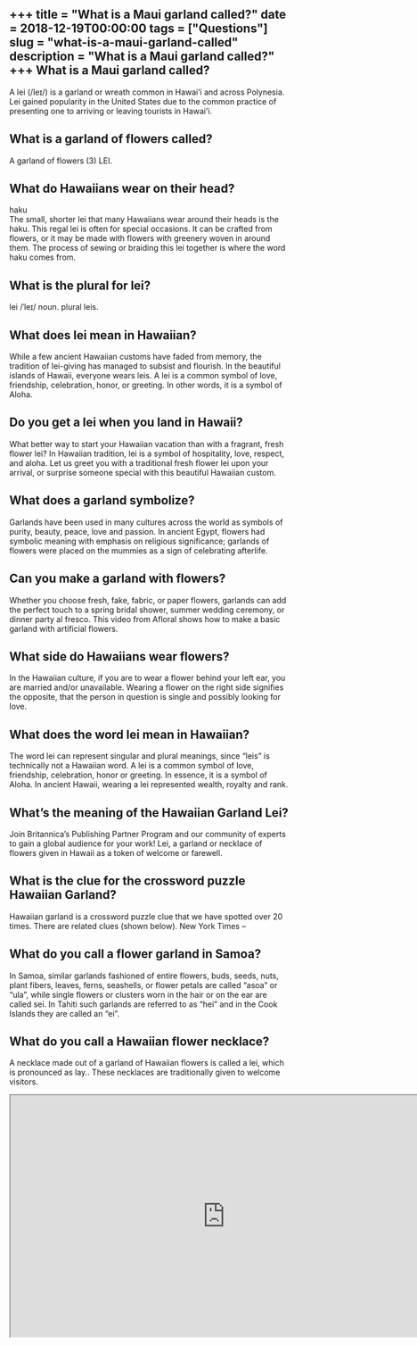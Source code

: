 +++
title = "What is a Maui garland called?"
date = 2018-12-19T00:00:00
tags = ["Questions"]
slug = "what-is-a-maui-garland-called"
description = "What is a Maui garland called?"
+++
What is a Maui garland called?
------------------------------

A lei (/leɪ/) is a garland or wreath common in Hawai’i and across Polynesia. Lei gained popularity in the United States due to the common practice of presenting one to arriving or leaving tourists in Hawai’i.

What is a garland of flowers called?
------------------------------------

A garland of flowers (3) LEI.

What do Hawaiians wear on their head?
-------------------------------------

haku  
The small, shorter lei that many Hawaiians wear around their heads is the haku. This regal lei is often for special occasions. It can be crafted from flowers, or it may be made with flowers with greenery woven in around them. The process of sewing or braiding this lei together is where the word haku comes from.

What is the plural for lei?
---------------------------

lei /ˈleɪ/ noun. plural leis.

What does lei mean in Hawaiian?
-------------------------------

While a few ancient Hawaiian customs have faded from memory, the tradition of lei-giving has managed to subsist and flourish. In the beautiful islands of Hawaii, everyone wears leis. A lei is a common symbol of love, friendship, celebration, honor, or greeting. In other words, it is a symbol of Aloha.

Do you get a lei when you land in Hawaii?
-----------------------------------------

What better way to start your Hawaiian vacation than with a fragrant, fresh flower lei? In Hawaiian tradition, lei is a symbol of hospitality, love, respect, and aloha. Let us greet you with a traditional fresh flower lei upon your arrival, or surprise someone special with this beautiful Hawaiian custom.

What does a garland symbolize?
------------------------------

Garlands have been used in many cultures across the world as symbols of purity, beauty, peace, love and passion. In ancient Egypt, flowers had symbolic meaning with emphasis on religious significance; garlands of flowers were placed on the mummies as a sign of celebrating afterlife.

Can you make a garland with flowers?
------------------------------------

Whether you choose fresh, fake, fabric, or paper flowers, garlands can add the perfect touch to a spring bridal shower, summer wedding ceremony, or dinner party al fresco. This video from Afloral shows how to make a basic garland with artificial flowers.

What side do Hawaiians wear flowers?
------------------------------------

In the Hawaiian culture, if you are to wear a flower behind your left ear, you are married and/or unavailable. Wearing a flower on the right side signifies the opposite, that the person in question is single and possibly looking for love.

What does the word lei mean in Hawaiian?
----------------------------------------

The word lei can represent singular and plural meanings, since “leis” is technically not a Hawaiian word. A lei is a common symbol of love, friendship, celebration, honor or greeting. In essence, it is a symbol of Aloha. In ancient Hawaii, wearing a lei represented wealth, royalty and rank.

What’s the meaning of the Hawaiian Garland Lei?
-----------------------------------------------

Join Britannica’s Publishing Partner Program and our community of experts to gain a global audience for your work! Lei, a garland or necklace of flowers given in Hawaii as a token of welcome or farewell.

What is the clue for the crossword puzzle Hawaiian Garland?
-----------------------------------------------------------

Hawaiian garland is a crossword puzzle clue that we have spotted over 20 times. There are related clues (shown below). New York Times –

What do you call a flower garland in Samoa?
-------------------------------------------

In Samoa, similar garlands fashioned of entire flowers, buds, seeds, nuts, plant fibers, leaves, ferns, seashells, or flower petals are called “asoa” or “ula”, while single flowers or clusters worn in the hair or on the ear are called sei. In Tahiti such garlands are referred to as “hei” and in the Cook Islands they are called an “ei”.

What do you call a Hawaiian flower necklace?
--------------------------------------------

A necklace made out of a garland of Hawaiian flowers is called a lei, which is pronounced as lay.. These necklaces are traditionally given to welcome visitors.

<iframe allow="accelerometer; autoplay; clipboard-write; encrypted-media; gyroscope; picture-in-picture" allowfullscreen="" class="__youtube_prefs__  epyt-is-override  no-lazyload" data-no-lazy="1" data-origheight="433" data-origwidth="770" data-skipgform_ajax_framebjll="" height="433" id="_ytid_32024" loading="lazy" src="https://www.youtube.com/embed/HZYT5GnyMVQ?enablejsapi=1&autoplay=0&cc_load_policy=0&cc_lang_pref=&iv_load_policy=1&loop=0&modestbranding=0&rel=1&fs=1&playsinline=0&autohide=2&theme=dark&color=red&controls=1&" title="YouTube player" width="770"></iframe>